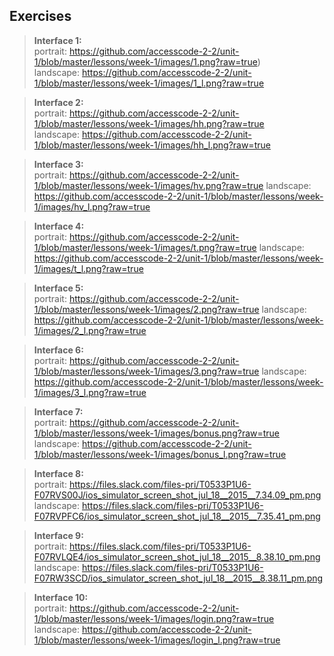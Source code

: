 ## Exercises

> **Interface 1:**  
portrait: https://github.com/accesscode-2-2/unit-1/blob/master/lessons/week-1/images/1.png?raw=true)    
landscape: https://github.com/accesscode-2-2/unit-1/blob/master/lessons/week-1/images/1_l.png?raw=true

> **Interface 2:**  
portrait: https://github.com/accesscode-2-2/unit-1/blob/master/lessons/week-1/images/hh.png?raw=true  
landscape: https://github.com/accesscode-2-2/unit-1/blob/master/lessons/week-1/images/hh_l.png?raw=true

> **Interface 3:**   
portrait: https://github.com/accesscode-2-2/unit-1/blob/master/lessons/week-1/images/hv.png?raw=true
landscape: https://github.com/accesscode-2-2/unit-1/blob/master/lessons/week-1/images/hv_l.png?raw=true

> **Interface 4:**  
portrait: https://github.com/accesscode-2-2/unit-1/blob/master/lessons/week-1/images/t.png?raw=true
landscape: https://github.com/accesscode-2-2/unit-1/blob/master/lessons/week-1/images/t_l.png?raw=true

> **Interface 5:**  
portrait: https://github.com/accesscode-2-2/unit-1/blob/master/lessons/week-1/images/2.png?raw=true
landscape: https://github.com/accesscode-2-2/unit-1/blob/master/lessons/week-1/images/2_l.png?raw=true

> **Interface 6:**  
portrait: https://github.com/accesscode-2-2/unit-1/blob/master/lessons/week-1/images/3.png?raw=true
landscape: https://github.com/accesscode-2-2/unit-1/blob/master/lessons/week-1/images/3_l.png?raw=true

> **Interface 7:**  
portrait: https://github.com/accesscode-2-2/unit-1/blob/master/lessons/week-1/images/bonus.png?raw=true
landscape: https://github.com/accesscode-2-2/unit-1/blob/master/lessons/week-1/images/bonus_l.png?raw=true

> **Interface 8:**  
portrait: https://files.slack.com/files-pri/T0533P1U6-F07RVS00J/ios_simulator_screen_shot_jul_18__2015__7.34.09_pm.png  
landscape: https://files.slack.com/files-pri/T0533P1U6-F07RVPFC6/ios_simulator_screen_shot_jul_18__2015__7.35.41_pm.png

> **Interface 9:**  
portrait: https://files.slack.com/files-pri/T0533P1U6-F07RVLQE4/ios_simulator_screen_shot_jul_18__2015__8.38.10_pm.png  
landscape: https://files.slack.com/files-pri/T0533P1U6-F07RW3SCD/ios_simulator_screen_shot_jul_18__2015__8.38.11_pm.png

> **Interface 10:**  
portrait: https://github.com/accesscode-2-2/unit-1/blob/master/lessons/week-1/images/login.png?raw=true  
landscape: https://github.com/accesscode-2-2/unit-1/blob/master/lessons/week-1/images/login_l.png?raw=true
